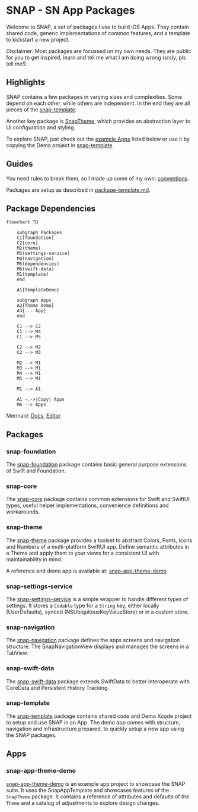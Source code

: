# SNAP - SN App Packages

Welcome to SNAP, a set of packages I use to build iOS Apps. They contain shared code, generic implementations of common features, and a template to kickstart a new project.

Disclaimer: Most packages are focussed on my own needs. They are public for you to get inspired, learn and tell me what I am doing wrong (srsly, pls tell me!).


## Highlights

SNAP contains a few packages in varying sizes and complexities. Some depend on each other, while others are independent. In the end they are all pieces of the [snap-template](https://github.com/simonnickel/snap-template).

Another key package is [SnapTheme](https://github.com/simonnickel/snap-theme), which provides an abstraction layer to UI configuration and styling.

To explore SNAP, just check out the [example Apps](#apps) listed below or use it by copying the Demo project in [snap-template](https://github.com/simonnickel/snap-template).


## Guides

You need rules to break them, so I made up some of my own: [conventions](./conventions.md).

Packages are setup as described in [package-template.md](./package-template.md).


## Package Dependencies

```mermaid
flowchart TD

    subgraph Packages
    C1[foundation]
    C2[core]
    M2(theme)
    M3(settings-service)
    M4(navigation)
    M5(dependencies)
    M6(swift-data)
    M1(template)
    end
    
    A1{TemplateDemo}

    subgraph Apps
    A2{Theme Demo}
    A3{... App}
    end

    C1 --> C2
    C1 --> M4
    C1 --> M5

    C2 --> M2
    C2 --> M3

    M2 --> M1
    M3 --> M1
    M4 --> M1
    M5 --> M1

    M1 --> A1

    A1 -.->|Copy| Apps
    M6 --> Apps
```
Mermaid: [Docs](http://mermaid.js.org/intro/), [Editor](https://mermaid.live/)


## Packages

### snap-foundation
The [snap-foundation](https://github.com/simonnickel/snap-foundation) package contains basic general purpose extensions of Swift and Foundation.


### snap-core
The [snap-core](https://github.com/simonnickel/snap-core) package contains common extensions for Swift and SwiftUI types, useful helper implementations, convenience definitions and workarounds.


### snap-theme

The [snap-theme](https://github.com/simonnickel/snap-theme) package provides a toolset to abstract Colors, Fonts, Icons and Numbers of a multi-platform SwiftUI app. Define semantic attributes in a Theme and apply them to your views for a consistent UI with maintainability in mind.

A reference and demo app is available at: [snap-app-theme-demo](https://github.com/simonnickel/snap-app-theme-demo)


### snap-settings-service

The [snap-settings-service](https://github.com/simonnickel/snap-settings-service) is a simple wrapper to handle different types of settings. It stores a `Codable` type for a `String` key, either locally (UserDefaults), synced (NSUbiquitousKeyValueStore) or in a custom store.


### snap-navigation

The [snap-navigation](https://github.com/simonnickel/snap-navigation) package defines the apps screens and navigation structure. The SnapNavigationView displays and manages the screens in a TabView. 


### snap-swift-data

The [snap-swift-data](https://github.com/simonnickel/snap-swift-data) package extends SwiftData to better interoperate with CoreData and Persistent History Tracking.

### snap-template

The [snap-template](https://github.com/simonnickel/snap-template) package contains shared code and Demo Xcode project to setup and use SNAP in an App. The demo app comes with structure, navigation and infrastructure prepared, to quickly setup a new app using the SNAP packages.


## Apps

### snap-app-theme-demo
[snap-app-theme-demo](https://github.com/simonnickel/snap-app-theme-demo) is an example app project to showcase the SNAP suite. It uses the SnapAppTemplate and showcases features of the `SnapTheme` package. It contains a reference of attributes and defaults of the `Theme` and a catalog of adjustments to explore design changes.
